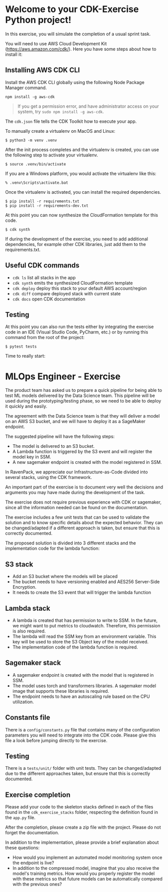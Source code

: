 # Welcome to your CDK-Exercise Python project!

In this exercise, you will simulate the completion of a usual sprint task.

You will need to use AWS Cloud Development Kit (https://aws.amazon.com/cdk/).
Here you have some steps about how to install it:

## Installing AWS CDK CLI

Install the AWS CDK CLI globally using the following Node Package Manager command.

```commandline
npm install -g aws-cdk
```

> If you get a permission error, and have administrator access on your system, try `sudo npm install -g aws-cdk`.

The `cdk.json` file tells the CDK Toolkit how to execute your app.

To manually create a virtualenv on MacOS and Linux:

```
$ python3 -m venv .venv
```

After the init process completes and the virtualenv is created, you can use the following
step to activate your virtualenv.

```
$ source .venv/bin/activate
```

If you are a Windows platform, you would activate the virtualenv like this:

```
% .venv\Scripts\activate.bat
```

Once the virtualenv is activated, you can install the required dependencies.

```
$ pip install -r requirements.txt
$ pip install -r requirements-dev.txt
```

At this point you can now synthesize the CloudFormation template for this code.

```
$ cdk synth
```

If during the development of the exercise, you need to add additional dependencies, 
for example other CDK libraries, just add them to the requirements.txt.

## Useful CDK commands

* `cdk ls`          list all stacks in the app
* `cdk synth`       emits the synthesized CloudFormation template
* `cdk deploy`      deploy this stack to your default AWS account/region
* `cdk diff`        compare deployed stack with current state
* `cdk docs`        open CDK documentation

## Testing

At this point you can also run the tests either by integrating the exercise code in an IDE (Visual Studio Code, PyCharm,
etc.) or by running this command from the root of the project:

```commandline
$ pytest tests
```

Time to really start:

# MLOps Engineer - Exercise

The product team has asked us to prepare a quick pipeline for being able to test ML models delivered by the Data Science team. 
This pipeline will be used during the prototyping/testing phase, so we need to be able to deploy it quickly and easily.

The agreement with the Data Science team is that they will deliver a model on an AWS S3 bucket, and we will have to deploy it as a SageMaker endpoint.

The suggested pipeline will have the following steps:
- The model is delivered to an S3 bucket.
- A Lambda function is triggered by the S3 event and will register the model key in SSM.
- A new sagemaker endpoint is created with the model registered in SSM.

In RavenPack, we appreciate our Infrastructure-as-Code divided into several stacks, using the CDK framework.

An important part of the exercise is to document very well the decisions and arguments you may have made during the development of the task.

The exercise does not require previous experience with CDK or sagemaker, since all the information needed can be found on the documentation. 

The exercise includes a few unit tests that can be used to validate the solution and to know specific details about the expected behavior. They can be changed/adapted if a different approach is taken, but ensure that this is correctly documented.

The proposed solution is divided into 3 different stacks and the implementation code for the lambda function:

## S3 stack

- Add an S3 bucket where the models will be placed
- The bucket needs to have versioning enabled and AES256 Server-Side Encryption.
- It needs to create the S3 event that will trigger the lambda function
 

## Lambda stack

- A lambda is created that has permission to write to SSM. In the future, we might want to put metrics to cloudwatch. Therefore, this permission is also required.
- The lambda will read the SSM key from an environment variable. This key will be used to store the S3 Object key of the model received.
- The implementation code of the lambda function is required.


## Sagemaker stack

- A sagemaker endpoint is created with the model that is registered in SSM.
- The model uses torch and transformers libraries. A sagemaker model image that supports these libraries is required.
- The endpoint needs to have an autoscaling rule based on the CPU utilization.

## Constants file

There is a `config/constants.py` file that contains many of the configuration parameters you will need to integrate into
the CDK code. Please give this file a look before jumping directly to the exercise.

## Testing

There is a `tests/unit/` folder with unit tests. They can be changed/adapted due to the different approaches taken, but ensure that this is correctly documented.

## Exercise completion

Please add your code to the skeleton stacks defined in each of the files found in the `cdk_exercise_stacks` folder,
respecting the definition found in the `app.py` file.

After the completion, please create a zip file with the project. Please do not forget the documentation.

In addition to the implementation, please provide a brief explanation about these questions:

- How would you implement an automated model monitoring system once the endpoint is live?
- In addition to the compressed model, imagine that you also receive the model's training metrics. How would you properly register the model with these metrics so that future models can be automatically compared with the previous ones?